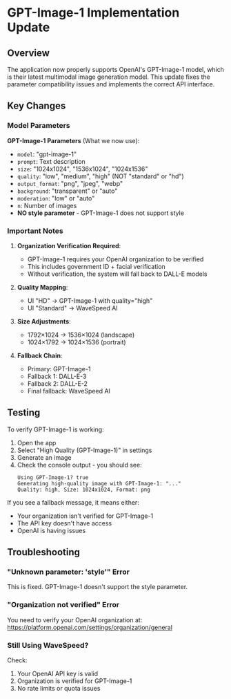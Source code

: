 # GPT-Image-1 Implementation Update

## Overview

The application now properly supports OpenAI's GPT-Image-1 model, which is their latest multimodal image generation model. This update fixes the parameter compatibility issues and implements the correct API interface.

## Key Changes

### Model Parameters

**GPT-Image-1 Parameters** (What we now use):
- `model`: "gpt-image-1"
- `prompt`: Text description
- `size`: "1024x1024", "1536x1024", "1024x1536"
- `quality`: "low", "medium", "high" (NOT "standard" or "hd")
- `output_format`: "png", "jpeg", "webp"
- `background`: "transparent" or "auto"
- `moderation`: "low" or "auto"
- `n`: Number of images
- **NO style parameter** - GPT-Image-1 does not support style

### Important Notes

1. **Organization Verification Required**: 
   - GPT-Image-1 requires your OpenAI organization to be verified
   - This includes government ID + facial verification
   - Without verification, the system will fall back to DALL-E models

2. **Quality Mapping**:
   - UI "HD" → GPT-Image-1 with quality="high"
   - UI "Standard" → WaveSpeed AI

3. **Size Adjustments**:
   - 1792×1024 → 1536×1024 (landscape)
   - 1024×1792 → 1024×1536 (portrait)

4. **Fallback Chain**:
   - Primary: GPT-Image-1
   - Fallback 1: DALL-E-3
   - Fallback 2: DALL-E-2
   - Final fallback: WaveSpeed AI

## Testing

To verify GPT-Image-1 is working:

1. Open the app
2. Select "High Quality (GPT-Image-1)" in settings
3. Generate an image
4. Check the console output - you should see:
   ```
   Using GPT-Image-1? true
   Generating high-quality image with GPT-Image-1: "..."
   Quality: high, Size: 1024x1024, Format: png
   ```

If you see a fallback message, it means either:
- Your organization isn't verified for GPT-Image-1
- The API key doesn't have access
- OpenAI is having issues

## Troubleshooting

### "Unknown parameter: 'style'" Error
This is fixed. GPT-Image-1 doesn't support the style parameter.

### "Organization not verified" Error
You need to verify your OpenAI organization at:
https://platform.openai.com/settings/organization/general

### Still Using WaveSpeed?
Check:
1. Your OpenAI API key is valid
2. Organization is verified for GPT-Image-1
3. No rate limits or quota issues

